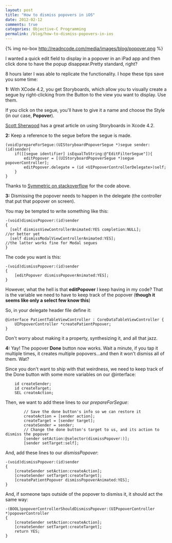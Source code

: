 ```yaml
---
layout: post
title: "How to dismiss popovers in iOS"
date: 2012-02-12
comments: true
categories: Objective-C Programming
permalink: /blog/how-to-dismiss-popovers-in-ios
---
```


{% img no-box http://readncode.com/media/images/blog/popover.png %}

I wanted a quick edit field to display in a popover in an iPad app and then click done to have the popup disappear.Pretty standard, right?

8 hours later I was able to replicate the functionality. I hope these tips save you some time:

**1:** With XCode 4.2, you get Storyboards, which allow you to visually create a segue by right-clicking from the Button to the view you want to display. Use them.

If you click on the segue, you'll have to give it a name and choose the Style (in our case, **Popover**).

[Scott Sherwood](http://www.scott-sherwood.com/?p=219) has a great article on using Storyboards in Xcode 4.2.

**2:**  Keep a reference to the segue before the segue is made.

```objc 
(void)prepareForSegue:(UIStoryboardPopoverSegue *)segue sender:(id)sender{
    if([[segue identifier] isEqualToString:@"EditFilterSegue"]){
        editPopover = [(UIStoryboardPopoverSegue *)segue popoverController];
        editPopover.delegate = (id <UIPopoverControllerDelegate>)self;
    }
}
```

Thanks to [Symmetric on stackoverflow](http://stackoverflow.com/questions/8225589/ios-create-an-popover-view-using-storyboard) for the code above. 

**3:**  Dismissing the popover needs to happen in the delegate (the controller that put that popover on screen).

You may be tempted to write something like this:

```objc 
-(void)dismissPopover:(id)sender
{
  [self dismissViewControllerAnimated:YES completion:NULL]; 
//or better yet
  [self dismissModalViewControllerAnimated:YES]; 
//the latter works fine for Modal segues
}
```

The code you want is this:

```objc 
-(void)dismissPopover:(id)sender
{
    [editPopover dismissPopoverAnimated:YES];
}
```

However, what the hell is that **editPopover** I keep having in my code? That is the variable we need to have to keep track of the popover (**though it seems like only a select few know this**)

So, in your delegate header file define it:

```objc 
@interface PatientTableViewController : CoreDataTableViewController {
    UIPopoverController *createPatientPopover;
}
```

Don't worry about making it a property, synthesizing it, and all that jazz.

**4:** Yay! The popover **Done** button now works. Wait a minute, if you tap it multiple times, it creates multiple popovers...and then it won't dismiss all of them. Wat?

Since you don't want to ship with that weirdness, we need to keep track of the Done button with some more variables on our @interface:

```objc 
    id createSender;
    id createTarget;
    SEL createAction;
```

Then, we want to add these lines to our *prepareForSegue*:

```objc 
        // Save the done button's info so we can restore it
        createAction = [sender action];
        createTarget = [sender target];
        createSender = sender;
        // Change the done button's target to us, and its action to dismiss the popover
        [sender setAction:@selector(dismissPopover:)];
        [sender setTarget:self];
```

And, add these lines to our *dismissPopover*:

```objc 
-(void)dismissPopover:(id)sender
{
    [createSender setAction:createAction];
    [createSender setTarget:createTarget];
    [createPatientPopover dismissPopoverAnimated:YES];
}
```

And, if someone taps outside of the popover to dismiss it, it should act the same way:

```objc 
-(BOOL)popoverControllerShouldDismissPopover:(UIPopoverController *)popoverController
{
    [createSender setAction:createAction];
    [createSender setTarget:createTarget];
    return YES;
}
```


